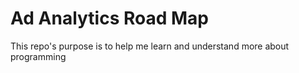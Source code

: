 # Ad Analytics Road Map

This repo's purpose is to help me learn and understand more about programming
